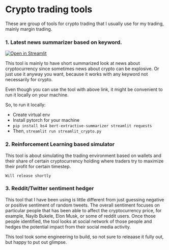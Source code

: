 # Crypto trading tools
These are group of tools for crypto trading that I usually use for my trading, mainly margin trading. 

### 1. Latest news summarizer based on keyword.

[![Open in Streamlit](https://static.streamlit.io/badges/streamlit_badge_black_white.svg)](http://ec2-54-172-234-158.compute-1.amazonaws.com:8501)

This tool is mainly to have short summarized look at news about cryptocurrency since sometimes news about crypto can be explosive. Or just use it anyway you want, because it works with any keyword not necessarily for crypto.

Even though you can use the tool with above link, it might be convenient to run it locally on your machine.

So, to run it locally:

- Create virtual env
- Install pytorch for your machine
- `pip install bs4 bert-extractive-summarizer streamlit requests`
- Then, `streamlit run streamlit_crypto.py`

### 2. Reinforcement Learning based simulator

This tool is about simulating the trading environment based on wallets and their share of certain cryptocurrency holding where traders try to maximize their profit for certain timestep.

`Will release shortly`

### 3. Reddit/Twitter sentiment hedger

This tool that I have been using is little different from just guessing negative or positive sentiment of random tweets. The overall sentiment focuses on particular people that has been able to affect the cryptocurrency price, for example, Nayib Bukele, Elon Musk, or some of reddit users. Once those people identified, the tool looks at social network of those people and hedges the potential impact from their social media activity. 

This tool took some engineering to build, so not sure to releaase it fully out, but happy to put out glimpse.





